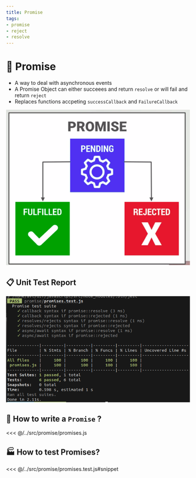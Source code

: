 ```yaml
---
title: Promise
tags:
- promise
- reject
- resolve
---
```


# :handshake: Promise

<TagLinks />

* A way to deal with asynchronous events
* A Promise Object can either succeees and return `resolve` or will fail and return `reject`
* Replaces functions accpeting `successCallback` and `FailureCallback`

<Dot code="digraph { node [fontsize=24, colorscheme=set312, style=filled] node [fontname=Helvetica] Promise [fillcolor=2 shape=component width=5] Pending [fillcolor=9 shape=note] Resolve [fillcolor=7] Reject [fillcolor=4] edge [penwidth=2 style=dashed, color=grey] Promise -> Pending [label=asynchronousActivity] Pending -> Promise edge [style=solid color=black] Promise -> Resolve Promise -> Reject }" />

![javascript promises](../../assets/js/javascript-promises.png)

## :clipboard: Unit Test Report

![jest unittest report with code coverage](../../assets/tests/jest-report.png)

## :pencil: How to write a `Promise` ?

<<< @/../src/promise/promises.js

## :factory: How to test Promises?

<<< @/../src/promise/promises.test.js#snippet


<Footer />
